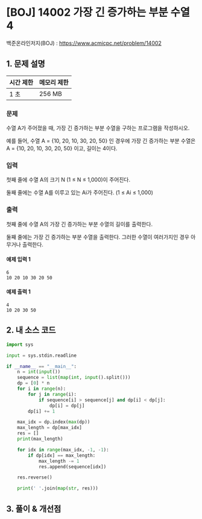 # [BOJ] 14002 가장 긴 증가하는 부분 수열 4

백준온라인저지(BOJ) :  https://www.acmicpc.net/problem/14002



## 1. 문제 설명

| 시간 제한 | 메모리 제한 | 
| :-------- | :---------- |
| 1 초      | 256 MB      | 

### 문제

수열 A가 주어졌을 때, 가장 긴 증가하는 부분 수열을 구하는 프로그램을 작성하시오.

예를 들어, 수열 A = {10, 20, 10, 30, 20, 50} 인 경우에 가장 긴 증가하는 부분 수열은 A = {10, 20, 10, 30, 20, 50} 이고, 길이는 4이다.

### 입력

첫째 줄에 수열 A의 크기 N (1 ≤ N ≤ 1,000)이 주어진다.

둘째 줄에는 수열 A를 이루고 있는 Ai가 주어진다. (1 ≤ Ai ≤ 1,000)

### 출력

첫째 줄에 수열 A의 가장 긴 증가하는 부분 수열의 길이를 출력한다.

둘째 줄에는 가장 긴 증가하는 부분 수열을 출력한다. 그러한 수열이 여러가지인 경우 아무거나 출력한다.


#### 예제 입력 1

```
6
10 20 10 30 20 50
```

#### 예제 출력 1

```
4
10 20 30 50
```


## 2. 내 소스 코드

```python
import sys

input = sys.stdin.readline

if __name__ == "__main__":
    n = int(input())
    sequence = list(map(int, input().split()))
    dp = [0] * n
    for i in range(n):
        for j in range(i):
            if sequence[i] > sequence[j] and dp[i] < dp[j]:
                dp[i] = dp[j]
        dp[i] += 1

    max_idx = dp.index(max(dp))
    max_length = dp[max_idx]
    res = []
    print(max_length)

    for idx in range(max_idx, -1, -1):
        if dp[idx] == max_length:
            max_length -= 1
            res.append(sequence[idx])

    res.reverse()

    print(' '.join(map(str, res)))
```



## 3. 풀이 & 개선점

